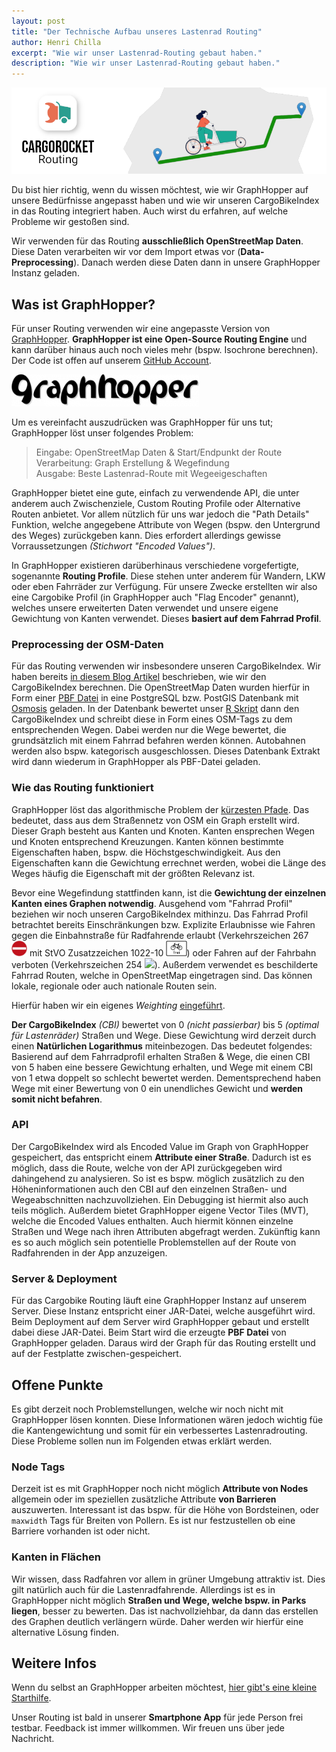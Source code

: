 ```yaml
---
layout: post
title: "Der Technische Aufbau unseres Lastenrad Routing"
author: Henri Chilla
excerpt: "Wie wir unser Lastenrad-Routing gebaut haben."
description: "Wie wir unser Lastenrad-Routing gebaut haben."
---
```


<img alt="Header Image mit CargoRocket Logo und Frau auf Lastenrad auf Route" src="/assets/posts/routing-header-image.png" style="max-width: 100%;" />

Du bist hier richtig, wenn du wissen möchtest, wie wir GraphHopper auf unsere Bedürfnisse angepasst haben und wie wir unseren CargoBikeIndex in das Routing integriert haben. Auch wirst du erfahren, auf welche Probleme wir gestoßen sind.

Wir verwenden für das Routing **ausschließlich OpenStreetMap Daten**. Diese Daten verarbeiten wir vor dem Import etwas vor (**Data-Preprocessing**). Danach werden diese Daten dann in unsere GraphHopper Instanz geladen.


## Was ist GraphHopper?

Für unser Routing verwenden wir eine angepasste Version von <a href="https://www.graphhopper.com/">GraphHopper</a>. **GraphHopper ist eine Open-Source Routing Engine** und kann darüber hinaus auch noch vieles mehr (bspw. Isochrone berechnen). Der Code ist offen auf unserem [GitHub Account](https://github.com/CargoRocket/CargoHopper).

![GraphHopper Logo](/assets/posts/graphhopper-logo.png)

Um es vereinfacht auszudrücken was GraphHopper für uns tut; GraphHopper löst unser folgendes Problem:
> Eingabe: OpenStreetMap Daten & Start/Endpunkt der Route<br>
> Verarbeitung: Graph Erstellung & Wegefindung<br>
> Ausgabe: Beste Lastenrad-Route mit Wegeeigeschaften<br>

GraphHopper bietet eine gute, einfach zu verwendende API, die unter anderem auch Zwischenziele, Custom Routing Profile oder Alternative Routen anbietet. Vor allem nützlich für uns war jedoch die "Path Details" Funktion, welche angegebene Attribute von Wegen (bspw. den Untergrund des Weges) zurückgeben kann. Dies erfordert allerdings gewisse Vorraussetzungen *(Stichwort "Encoded Values")*.

In GraphHopper existieren darüberhinaus verschiedene vorgefertigte, sogenannte **Routing Profile**. Diese stehen unter anderem für Wandern, LKW oder eben Fahrräder zur Verfügung. Für unsere Zwecke erstellten wir also eine Cargobike Profil (in GraphHopper auch "Flag Encoder" genannt), welches unsere erweiterten Daten verwendet und unsere eigene Gewichtung von Kanten verwendet. Dieses **basiert auf dem Fahrrad Profil**.

### Preprocessing der OSM-Daten
Für das Routing verwenden wir insbesondere unseren CargoBikeIndex.
Wir haben bereits [in diesem Blog Artikel](/2021/05/16/cargobikeindex.html) beschrieben, wie wir den CargoBikeIndex berechnen. Die OpenStreetMap Daten wurden hierfür in Form einer [PBF Datei](https://wiki.openstreetmap.org/wiki/DE:PBF_Format) in eine PostgreSQL bzw. PostGIS Datenbank mit [Osmosis](https://wiki.openstreetmap.org/wiki/Osmosis) geladen. In der Datenbank bewertet unser [R Skript](https://github.com/CargoRocket/OsmAnalysis) dann den CargoBikeIndex und schreibt diese in Form eines OSM-Tags zu dem entsprechenden Wegen. Dabei werden nur die Wege bewertet, die grundsätzlich mit einem Fahrrad befahren werden können. Autobahnen werden also bspw. kategorisch ausgeschlossen. Dieses Datenbank Extrakt wird dann wiederum in GraphHopper als PBF-Datei geladen.

### Wie das Routing funktioniert
GraphHopper löst das algorithmische Problem der [kürzesten Pfade](https://de.wikipedia.org/wiki/K%C3%BCrzester_Pfad). Das bedeutet, dass aus dem Straßennetz von OSM ein Graph erstellt wird. Dieser Graph besteht aus Kanten und Knoten. Kanten ensprechen Wegen und Knoten entsprechend Kreuzungen. Kanten können bestimmte Eigenschaften haben, bspw. die Höchstgeschwindigkeit. Aus den Eigenschaften kann die Gewichtung errechnet werden, wobei die Länge des Weges häufig die Eigenschaft mit der größten Relevanz ist.

Bevor eine Wegefindung stattfinden kann, ist die **Gewichtung der einzelnen Kanten eines Graphen notwendig**. Ausgehend vom "Fahrrad Profil" beziehen wir noch unseren CargoBikeIndex mithinzu. Das Fahrrad Profil betrachtet bereits Einschränkungen bzw. Explizite Erlaubnisse wie Fahren gegen die Einbahnstraße für Radfahrende erlaubt (Verkehrszeichen 267 <img src="/assets/posts/Zeichen-Verbot_der_Einfahrt.svg" height="25" /> mit StVO Zusatzzeichen 1022-10 <img src="/assets/posts/Zusatzzeichen-Radfahrer_frei.svg" height="25" />) oder Fahren auf der Fahrbahn verboten (Verkehrszeichen 254 <img src="/assets/posts/Zeichen-Verbot_für_Radfahrer.svg" height="25" />). Außerdem verwendet es beschilderte Fahrrad Routen, welche in OpenStreetMap eingetragen sind. Das können lokale, regionale oder auch nationale Routen sein.

Hierfür haben wir ein eigenes *Weighting* [eingeführt](https://github.com/graphhopper/graphhopper/blob/3.x/docs/core/weighting.md).

**Der CargoBikeIndex** *(CBI)* bewertet von 0 *(nicht passierbar)* bis 5 *(optimal für Lastenräder)* Straßen und Wege. Diese Gewichtung wird derzeit durch einen **Natürlichen Logarithmus** miteinbezogen. Das bedeutet folgendes: Basierend auf dem Fahrradprofil erhalten Straßen & Wege, die einen CBI von 5 haben eine bessere Gewichtung erhalten, und Wege mit einem CBI von 1 etwa doppelt so schlecht bewertet werden. Dementsprechend haben Wege mit einer Bewertung von 0 ein unendliches Gewicht und **werden somit nicht befahren**.

### API
Der CargoBikeIndex wird als Encoded Value im Graph von GraphHopper gespeichert, das entspricht einem **Attribute einer Straße**. Dadurch ist es möglich, dass die Route, welche von der API zurückgegeben wird dahingehend zu analysieren. So ist es bspw. möglich zusätzlich zu den Höheninformationen auch den CBI auf den einzelnen Straßen- und Wegeabschnitten nachzuvollziehen. Ein Debugging ist hiermit also auch teils möglich. Außerdem bietet GraphHopper eigene Vector Tiles (MVT), welche die Encoded Values enthalten. Auch hiermit können einzelne Straßen und Wege nach ihren Attributen abgefragt werden. Zukünftig kann es so auch möglich sein potentielle Problemstellen auf der Route von Radfahrenden in der App anzuzeigen.

### Server & Deployment
Für das Cargobike Routing läuft eine GraphHopper Instanz auf unserem Server. Diese Instanz entspricht einer JAR-Datei, welche ausgeführt wird.
Beim Deployment auf dem Server wird GraphHopper gebaut und erstellt dabei diese JAR-Datei. Beim Start wird die erzeugte **PBF Datei** von GraphHopper geladen. Daraus wird der Graph für das Routing erstellt und auf der Festplatte zwischen-gespeichert.

## Offene Punkte
Es gibt derzeit noch Problemstellungen, welche wir noch nicht mit GraphHopper lösen konnten. Diese Informationen wären jedoch wichtig füe die Kantengewichtung und somit für ein verbessertes Lastenradrouting. Diese Probleme sollen nun im Folgenden etwas erklärt werden.

### Node Tags
Derzeit ist es mit GraphHopper noch nicht möglich **Attribute von Nodes** allgemein oder im speziellen zusätzliche Attribute **von Barrieren** auszuwerten. Interessant ist das bspw. für die Höhe von Bordsteinen, oder `maxwidth` Tags für Breiten von Pollern. Es ist nur festzustellen ob eine Barriere vorhanden ist oder nicht.

### Kanten in Flächen
Wir wissen, dass Radfahren vor allem in grüner Umgebung attraktiv ist. Dies gilt natürlich auch für die Lastenradfahrende. Allerdings ist es in GraphHopper nicht möglich **Straßen und Wege, welche bspw. in Parks liegen**, besser zu bewerten. Das ist nachvollziehbar, da dann das erstellen des Graphen deutlich verlängern würde. Daher werden wir hierfür eine alternative Lösung finden.

## Weitere Infos
Wenn du selbst an GraphHopper arbeiten möchtest, [hier gibt's eine kleine Starthilfe](https://github.com/graphhopper/graphhopper/blob/3.x/docs/core/quickstart-from-source.md).

Unser Routing ist bald in unserer **Smartphone App** für jede Person frei testbar. Feedback ist immer willkommen. Wir freuen uns über jede Nachricht.
